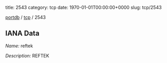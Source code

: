 title: 2543
category: tcp
date: 1970-01-01T00:00:00+0000
slug: tcp/2543

[portdb](/) / [tcp](/category/tcp.html) / 2543


## IANA Data

_Name:_ reftek

_Description:_ REFTEK

